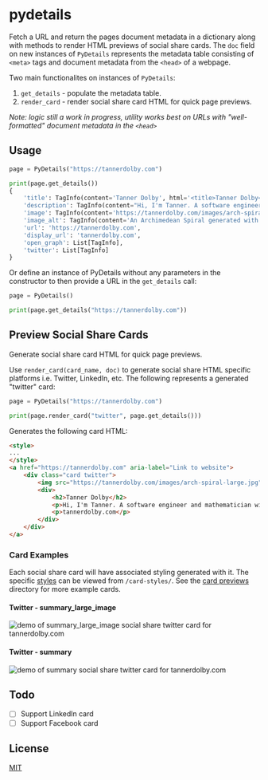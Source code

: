 # pydetails
Fetch a URL and return the pages document metadata in a dictionary along with methods to render HTML previews of social share cards. The `doc` field on new instances of `PyDetails` represents the metadata table consisting of `<meta>` tags and document metadata from the `<head>` of a webpage. 

Two main functionalites on instances of `PyDetails`:
1. `get_details` - populate the metadata table.
2. `render_card` - render social share card HTML for quick page previews.

_Note: logic still a work in progress, utility works best on URLs with "well-formatted" document metadata in the `<head>`_

## Usage

```python
page = PyDetails("https://tannerdolby.com")

print(page.get_details())
{
    'title': TagInfo(content='Tanner Dolby', html='<title>Tanner Dolby</title>'),
    'description': TagInfo(content="Hi, I'm Tanner. A software engineer and mathematician with a passion for building things for the web.", html='<meta name="description" content="Hi, I\'m Tanner. A software engineer and mathematician with a passion for building things for the web.">'), 
    'image': TagInfo(content='https://tannerdolby.com/images/arch-spiral-large.jpg', html='<meta name="twitter:image" content="https://tannerdolby.com/images/arch-spiral-large.jpg">'),
    'image_alt': TagInfo(content='An Archimedean Spiral generated with JavaScript', html='<meta name="twitter:image:alt" content="An Archimedean Spiral generated with JavaScript">'),
    'url': 'https://tannerdolby.com', 
    'display_url': 'tannerdolby.com', 
    'open_graph': List[TagInfo],
    'twitter': List[TagInfo]
}
```
Or define an instance of PyDetails without any parameters in the constructor to then provide a URL in the `get_details` call:

```python
page = PyDetails()

print(page.get_details("https://tannerdolby.com"))
```

## Preview Social Share Cards
Generate social share card HTML for quick page previews.

Use `render_card(card_name, doc)` to generate social share HTML specific platforms i.e. Twitter, LinkedIn, etc. The following represents a generated "twitter" card:


```python
page = PyDetails("https://tannerdolby.com")

print(page.render_card("twitter", page.get_details()))
```

Generates the following card HTML:

```html
<style>
...
</style>
<a href="https://tannerdolby.com" aria-label="Link to website">
    <div class="card twitter">
        <img src="https://tannerdolby.com/images/arch-spiral-large.jpg" alt="An Archimedean Spiral generated with JavaScript" />
        <div>
            <h2>Tanner Dolby</h2>
            <p>Hi, I'm Tanner. A software engineer and mathematician with a passion for building things for the web.</p>
            <p>tannerdolby.com</p>
        </div>
    </div>
</a>
```

### Card Examples
Each social share card will have associated styling generated with it. The specific [styles](/card-styles/) can be viewed from `/card-styles/`. See the [card previews](/previews/) directory for more example cards.

#### Twitter - summary_large_image

![demo of summary_large_image social share twitter card for tannerdolby.com](https://user-images.githubusercontent.com/48612525/172772251-0ce67f77-95eb-4e70-813d-544de1fd59e9.png)

#### Twitter - summary

![demo of summary social share twitter card for tannerdolby.com](https://user-images.githubusercontent.com/48612525/172772628-93776dc3-eeef-467d-9627-0a7638f2fd00.png)

## Todo
- [ ] Support LinkedIn card
- [ ] Support Facebook card

## License
[MIT](/LICENSE)
